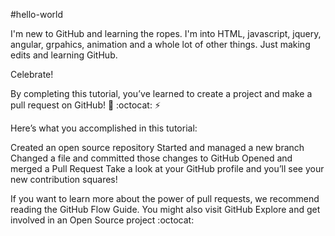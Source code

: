 #hello-world

I'm new to GitHub and learning the ropes.  I'm into HTML, javascript, jquery, angular, grpahics, animation and a whole lot of other things. Just making edits and learning GitHub.

Celebrate!

By completing this tutorial, you’ve learned to create a project and make a pull request on GitHub! :tada: :octocat: :zap:

Here’s what you accomplished in this tutorial:

Created an open source repository
Started and managed a new branch
Changed a file and committed those changes to GitHub
Opened and merged a Pull Request
Take a look at your GitHub profile and you’ll see your new contribution squares!

If you want to learn more about the power of pull requests, we recommend reading the GitHub Flow Guide. You might also visit GitHub Explore and get involved in an Open Source project :octocat:
